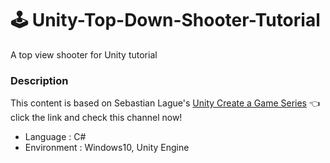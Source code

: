 # 🕹 Unity-Top-Down-Shooter-Tutorial
A top view shooter for Unity tutorial

### Description
This content is based on Sebastian Lague's [Unity Create a Game Series](https://www.youtube.com/watch?v=SviIeTt2_Lc&list=PLFt_AvWsXl0ctd4dgE1F8g3uec4zKNRV0) 👈 click the link and check this channel now!
+ Language : C#
+ Environment : Windows10, Unity Engine
